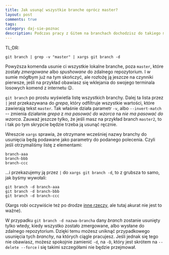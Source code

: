 ```yaml
---
title: Jak usunąć wszystkie branche oprócz master?
layout: post
comments: true
tags: 
category: daj-sie-poznac
description: Podczas pracy z Gitem na branchach dochodzisz do takiego momentu, kiedy samo przełączenie się na inny branch w IntelliJ to w większości skrollowanie długiej listy nazw w poszukiwaniu tej właściwej. Oczywiście możesz na bieżąco czyścić swoje branche, ale da się też szybko wybrnąć z sytuacji, kiedy zrobił ci się bałagan.
---
```


TL;DR:

```
git branch | grep -v "master" | xargs git branch -d
```

Powyższa komenda usunie ci wszystkie lokalne branche, poza `master`, które zostały _zmergowane_ albo _spushowane_ do zdalnego repozytorium.
I w sumie mógłbym już na tym skończyć, ale rozłożę ją jeszcze na czynniki pierwsze, jeśli na przykład obawiasz się wklejania do swojego terminala losowych komend z internetu &#128521;.

`git branch` po prostu wyświetla listę wszystkich branchy.
Dalej ta lista przez `|` jest przekazywana do _grepa_, który odfiltruje wszystkie wartości, które zawierają tekst `master`.
Tak właśnie działa parametr `-v`, albo `--invert-match` -- zmienia działanie _grepa_ z _ma pasować do wzorca_ na _nie ma pasować do wzorca_.
Zauważ jeszcze tylko, że jeśli masz na przykład branch `master2`, to i tak po tym skrypcie będzie trzeba ją usunąć ręcznie.

Wreszcie `xargs` sprawia, że otrzymane wcześniej nazwy branchy do usunięcia będą podawane jako parametry do podanego polecenia.
Czyli jeśli otrzymaliśmy listę z elementami:

```
branch-aaa
branch-bbb
branch-ccc
```

...i przekazujemy ją przez `|` do `xargs git branch -d`, to z grubsza to samo, jak byśmy wywołali:

```
git branch -d branch-aaa
git branch -d branch-bbb
git branch -d branch-ccc
```

(Xargs robi oczywiście też po drodze [inne rzeczy](https://pl.wikipedia.org/wiki/Xargs), ale tutaj akurat nie jest to ważne).

W przypadku `git branch -d nazwa-brancha` dany _branch_ zostanie usunięty tylko wtedy, kiedy wszystko zostało zmergowane, albo wysłane do zdalnego repozytorium.
Dzięki temu możesz uniknąć przypadkowego usunięcia tych _branchy_, na których ciągle pracujesz.
Jeśli jednak się tego nie obawiasz, możesz spokojnie zamienić `-d`, na `-D`, który jest skrótem na `--delete --force` i się takimi szczegółami nie będzie przejmował.
